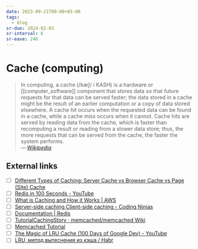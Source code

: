 ```yaml
---
date: 2023-09-21T00:00+03:00
tags:
  - blog
sr-due: 2024-02-03
sr-interval: 6
sr-ease: 246
---
```


# Cache (computing)

> In computing, a cache (/kæʃ/ i KASH) is a hardware or [[computer_software]]
> component that stores data so that future requests for that data can be served
> faster; the data stored in a cache might be the result of an earlier
> computation or a copy of data stored elsewhere. A cache hit occurs when the
> requested data can be found in a cache, while a cache miss occurs when it
> cannot. Cache hits are served by reading data from the cache, which is faster
> than recomputing a result or reading from a slower data store; thus, the more
> requests that can be served from the cache, the faster the system performs.\
> — <cite>[Wikipedia](https://en.wikipedia.org/wiki/Cache_\(computing\))</cite>

## External links

- [ ] [Different Types of Caching: Server Cache vs Browser Cache vs Page (Site) Cache](https://wp-rocket.me/wordpress-cache/different-types-of-caching/)
- [ ] [Redis in 100 Seconds - YouTube](https://www.youtube.com/watch?v=G1rOthIU-uo)
- [ ] [What is Caching and How it Works | AWS](https://aws.amazon.com/caching/)
- [ ] [Server-side caching Client-side caching - Coding Ninjas](https://www.codingninjas.com/studio/library/server-side-caching-and-client-side-caching)
- [ ] [Documentation | Redis](https://redis.io/docs/)
- [ ] [TutorialCachingStory · memcached/memcached Wiki](https://github.com/memcached/memcached/wiki/TutorialCachingStory)
- [ ] [Memcached Tutorial](https://www.tutorialspoint.com/memcached/index.htm)
- [ ] [The Magic of LRU Cache (100 Days of Google Dev) - YouTube](https://www.youtube.com/watch?v=R5ON3iwx78M)
- [ ] [LRU, метод вытеснения из кэша / Habr](https://habr.com/en/articles/136758/)
